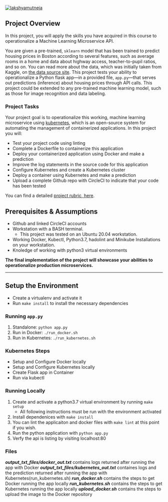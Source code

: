 [![lakshyamutneja](https://circleci.com/gh/lakshyamutneja/Project-4.svg?style=svg)](https://app.circleci.com/pipelines/github/lakshyamutneja/Project-4)

## Project Overview

In this project, you will apply the skills you have acquired in this course to operationalize a Machine Learning Microservice API. 

You are given a pre-trained, `sklearn` model that has been trained to predict housing prices in Boston according to several features, such as average rooms in a home and data about highway access, teacher-to-pupil ratios, and so on. You can read more about the data, which was initially taken from Kaggle, on [the data source site](https://www.kaggle.com/c/boston-housing). This project tests your ability to operationalize a Python flask app—in a provided file, `app.py`—that serves out predictions (inference) about housing prices through API calls. This project could be extended to any pre-trained machine learning model, such as those for image recognition and data labeling.

### Project Tasks

Your project goal is to operationalize this working, machine learning microservice using [kubernetes](https://kubernetes.io/), which is an open-source system for automating the management of containerized applications. In this project you will:
* Test your project code using linting
* Complete a Dockerfile to containerize this application
* Deploy your containerized application using Docker and make a prediction
* Improve the log statements in the source code for this application
* Configure Kubernetes and create a Kubernetes cluster
* Deploy a container using Kubernetes and make a prediction
* Upload a complete Github repo with CircleCI to indicate that your code has been tested

You can find a detailed [project rubric, here](https://review.udacity.com/#!/rubrics/2576/view).

## Prerequisites & Assumptions

- Github and linked CircleCI accounts
- Workstation with a BASH terminal.
    - This project was tested on an Ubuntu 20.04 workstation.
- Working Docker, Kubectl, Python3.7, hadolint and Minikube Installations on your workstation.
- Knoledge of working with python3 virtual environments


**The final implementation of the project will showcase your abilities to operationalize production microservices.**

---

## Setup the Environment

* Create a virtualenv and activate it
* Run `make install` to install the necessary dependencies

### Running `app.py`

1. Standalone:  `python app.py`
2. Run in Docker:  `./run_docker.sh`
3. Run in Kubernetes:  `./run_kubernetes.sh`

### Kubernetes Steps

* Setup and Configure Docker locally
* Setup and Configure Kubernetes locally
* Create Flask app in Container
* Run via kubectl

### Running Locally

1. Create and activate a python3.7 virtual environment by running `make setup`
    - All following instructions must be run with the environment activated
2. Install dependenices with `make install`
3. You can lint the applicaiton and docker files with `make lint` at this point if you wish.
4. Run the python application with `python app.py`
5. Verfy the api is listing by visiting localhost:80


### Files
***output_txt_files/docker_out.txt*** contains logs returned after running the app with Docker
***output_txt_files/kubernetes_out.txt*** containes logs and the prediction returned after running the app with Kubernetes(run_kubernetes.sh)
***run_docker.sh*** contains the steps to get Docker running the app locally
***run_kubernetes.sh*** contains the steps to get Kubernetes running the app locally
***upload_docker.sh*** contains the steps to upload the image to the Docker repository
